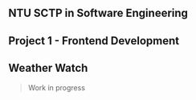 ## NTU SCTP in Software Engineering

## Project 1 - Frontend Development

## Weather Watch

> Work in progress
